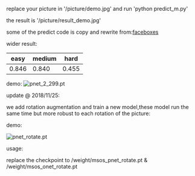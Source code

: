 replace your picture in '/picture/demo.jpg' and run 'python predict_m.py'

the result is  '/picture/result_demo.jpg'

some of the predict code is copy and rewrite from:[faceboxes](https://github.com/XiaXuehai/faceboxes)

wider result:

|easy|medium|hard|
|------|------|------|
|0.846|0.840|0.455|

demo:
![pnet_2_299.pt](/picture/result_demo.jpg)


update @ 2018/11/25:

we add rotation augmentation and train a new model,these model run the same time but more robust to each rotation of the picture:

demo:

![pnet_rotate.pt](/picture/result_4_r2.jpg)

usage:

replace the checkpoint to /weight/msos_pnet_rotate.pt & /weight/msos_onet_rotate.pt 

